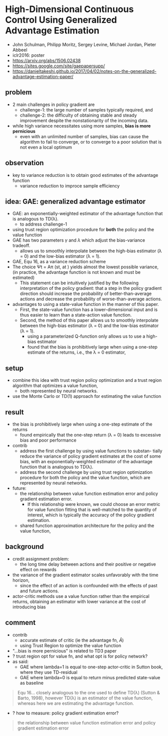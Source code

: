 # High-Dimensional Continuous Control Using Generalized Advantage Estimation
* John Schulman, Philipp Moritz, Sergey Levine, Michael Jordan, Pieter Abbeel
* iclr2016: poster
* https://arxiv.org/abs/1506.02438
* https://sites.google.com/site/gaepapersupp/
* https://danieltakeshi.github.io/2017/04/02/notes-on-the-generalized-advantage-estimation-paper/

## problem
* 2 main challenges in policy gradient are
  * challenge-1: the large number of samples typically required, and
  * challenge-2: the difficulty of obtaining stable and steady improvement despite the nonstationarity of the incoming data.
* while high variance necessitates using more samples, **bias is more pernicious**
  * even with an unlimited number of samples, bias can cause the algorithm to fail to converge,
    or to converge to a poor solution that is not even a local optimum

## observation
* key to variance reduction is to obtain good estimates of the advantage function
  * variance reduction to improce sample efficiency

## idea: GAE:  generalized advantage estimator
* GAE: an exponentially-weighted estimator of the advantage function that is analogous to TD(λ). 
  * to address challenge-1
* using trust region optimization procedure for **both** the policy and the value function
* GAE has two parameters $\gamma$ and $\lambda$ which adjust the bias-variance tradeoff.
  * allows us to smoothly interpolate between the high-bias estimator (λ = 0) and the low-bias estimator (λ = 1).
* GAE, Equ 16,  as a variance reduction scheme
* The choice Ψt = Aπ (st, at ) yields almost the lowest possible variance,
  (in practice, the  advantage function is not known and must be estimated)
  * This statement can be intuitively justified by
  the following interpretation of the policy gradient: that a step in the policy gradient direction should
  increase the probability of better-than-average actions and decrease the probability of worse-than-average actions.
* advantages to using a state-value function in the manner of this paper. 
  * First, the state-value function has a lower-dimensional input and is thus easier
    to learn than a state-action value function. 
  * Second, the method of this paper allows us to smoothly
    interpolate between the high-bias estimator (λ = 0) and the low-bias estimator (λ = 1).
    * using a parameterized Q-function only allows us to use a high-bias estimator
    * found that the bias is prohibitively large when using a one-step estimate of the returns, i.e., the λ = 0 estimator,

## setup
* combine this idea with trust region policy optimization and a trust region algorithm that optimizes a value function,
  * both represented by neural networks.
* use the Monte Carlo or TD(1) approach for estimating the value function

## result
* the bias is prohibitively large when using a one-step estimate of the returns
  * found empirically that the one-step return (λ = 0) leads to excessive bias and poor performance
* contrib
  * address the first challenge by using value functions to substan-
   tially reduce the variance of policy gradient estimates at the cost of some bias, with
   an exponentially-weighted estimator of the advantage function that is analogous
   to TD(λ).
  * address the second challenge by using trust region optimization
    procedure for both the policy and the value function, which are represented by neural networks.
* future:
  * the relationship between value function estimation error and policy gradient estimation error.
    * If this relationship were known, we could choose an error
      metric for value function fitting that is well-matched to the quantity of interest, which is typically the
      accuracy of the policy gradient estimation.
  * shared function approximation architecture for the policy and the value function,

## background
* credit assignment problem:
  * the long time delay between actions and their positive or negative effect on rewards
* the variance of the gradient estimator scales unfavorably with the time horizon,
  * since the effect of an action is confounded with the effects of past and future actions.
* actor-critic methods use a value function rather than the empirical returns,
  obtaining an estimator with lower variance at the cost of introducing bias

## comment
* contrib
  * accurate estimate of critic (ie the advantage fn, $\hat{A}$)
  * using Trust Region to optimize the value function
* "...bias is more pernicious" is related to TD3 paper
* ? trust region opt for value fn, and what opt is for policy network?
* as said:
  * GAE where lambda=1 is equal to one-step actor-critic in Sutton book, where they use TD-residual
  * GAE where lambda=0 is equal to return minus predicted state-value as baseline
> Equ 16...  closely
analogous to the one used to define TD(λ) (Sutton & Barto, 1998), however TD(λ) is an estimator
of the value function, whereas here we are estimating the advantage function.
* ? how to measure: policy gradient estimation error?
> the relationship between value function estimation error and policy gradient estimation error


